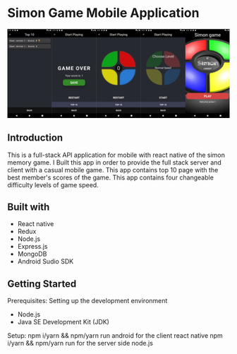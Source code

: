 # Simon Game Mobile Application

![display](client/img/simon-game.png)

## Introduction

This is a full-stack API application for mobile with react native of the simon memory game.
I Built this app in order to provide the full stack server and client with a casual mobile game.
This app contains top 10 page with the best member's scores of the game.
This app contains four changeable difficulty levels of game speed.

## Built with

- React native
- Redux
- Node.js
- Express.js
- MongoDB
- Android Sudio SDK

## Getting Started

Prerequisites:
Setting up the development environment

- Node.js
- Java SE Development Kit (JDK)

Setup:
npm i/yarn && npm/yarn run android for the client react native
npm i/yarn && npm/yarn run for the server side node.js

